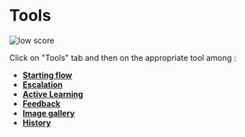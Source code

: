 # Tools

<div class="image_center">
  <img :src="$withBase('/assets/img/en/tools/tools1.png')" alt="low score">
</div>


Click on "Tools" tab and then on the appropriate tool among :

-   [**Starting flow**](/en/articles/tools/starting_flow.html)
-   [**Escalation**](/en/articles/tools/escalation.html)
-   [**Active Learning**](/en/articles/tools/active_learning.html)
-   [**Feedback**](/en/articles/tools/feedback.html)
-   [**Image gallery**](/en/articles/tools/image_gallery.html)
-   [**History**](/en/articles/tools/history.html)
